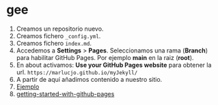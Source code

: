 # gee

1. Creamos un repositorio nuevo.
2. Creamos fichero ``_config.yml``.
3. Creamos fichero ``index.md``.
4. Accedemos a  **Settings** > **Pages**. Seleccionamos una rama (**Branch**) para habilitar GitHub Pages. Por ejemplo **main** en la raiz (**root**).
5. En about activamos: **Use your GitHub Pages website** para obtener la url. ``https://marlucjo.github.io/myJekyll/``
6. A partir de aquí añadimos contenido a nuestro sitio.
7. [Ejemplo](https://yabellini.github.io/curso_rgee/)
8. [getting-started-with-github-pages](https://docs.github.com/es/pages/getting-started-with-github-pages/configuring-a-publishing-source-for-your-github-pages-site)
